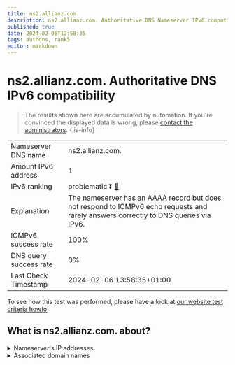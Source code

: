 ```yaml
---
title: ns2.allianz.com.
description: ns2.allianz.com. Authoritative DNS Nameserver IPv6 compatibility
published: true
date: 2024-02-06T12:58:35
tags: authdns, rank5
editor: markdown
---
```


# ns2.allianz.com. Authoritative DNS IPv6 compatibility

> The results shown here are accumulated by automation. If you're convinced the displayed data is wrong, please [contact the administrators](/howto/chat). 
{.is-info}




|   |   |
| - | - |
| Nameserver DNS name | ns2.allianz.com.
| Amount IPv6 address | 1
| IPv6 ranking | problematic :arrow_double_down: [🔗](/howto/ranking) |
| Explanation | The nameserver has an AAAA record but does not respond to ICMPv6 echo requests and rarely answers correctly to DNS queries via IPv6. |
| ICMPv6 success rate | 100%|
| DNS query success rate | 0% |
| Last Check Timestamp | 2024-02-06 13:58:35+01:00 |

To see how this test was performed, please have a look at [our website test criteria howto](/howto/testcriteria/authdns)!


## What is ns2.allianz.com. about?




<details>
<summary>Nameserver's IP addresses</summary>

2620:4d:4000:6259:7:1:0:1

</details>



<details>
<summary>Associated domain names</summary>

www.allianz.de

</details>
